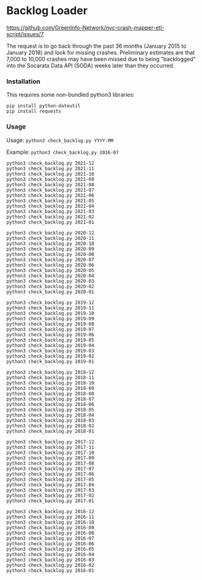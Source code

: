 # Backlog Loader

https://github.com/GreenInfo-Network/nyc-crash-mapper-etl-script/issues/7

The request is to go back through the past 36 months (January 2015 to January 2018) and look for missing crashes. Preliminary estimates are that 7,000 to 10,000 crashes may have been missed due to being "backlogged" into the Socarata Data API (SODA) weeks later than they occurred.


### Installation

This requires some non-bundled python3 libraries:

```
pip install python-dateutil
pip install requests
```


### Usage

Usage: `python3 check_backlog.py YYYY-MM`

Example: `python3 check_backlog.py 2016-07`

```
python3 check_backlog.py 2021-12
python3 check_backlog.py 2021-11
python3 check_backlog.py 2021-10
python3 check_backlog.py 2021-09
python3 check_backlog.py 2021-08
python3 check_backlog.py 2021-07
python3 check_backlog.py 2021-06
python3 check_backlog.py 2021-05
python3 check_backlog.py 2021-04
python3 check_backlog.py 2021-03
python3 check_backlog.py 2021-02
python3 check_backlog.py 2021-01

python3 check_backlog.py 2020-12
python3 check_backlog.py 2020-11
python3 check_backlog.py 2020-10
python3 check_backlog.py 2020-09
python3 check_backlog.py 2020-08
python3 check_backlog.py 2020-07
python3 check_backlog.py 2020-06
python3 check_backlog.py 2020-05
python3 check_backlog.py 2020-04
python3 check_backlog.py 2020-03
python3 check_backlog.py 2020-02
python3 check_backlog.py 2020-01

python3 check_backlog.py 2019-12
python3 check_backlog.py 2019-11
python3 check_backlog.py 2019-10
python3 check_backlog.py 2019-09
python3 check_backlog.py 2019-08
python3 check_backlog.py 2019-07
python3 check_backlog.py 2019-06
python3 check_backlog.py 2019-05
python3 check_backlog.py 2019-04
python3 check_backlog.py 2019-03
python3 check_backlog.py 2019-02
python3 check_backlog.py 2019-01

python3 check_backlog.py 2018-12
python3 check_backlog.py 2018-11
python3 check_backlog.py 2018-10
python3 check_backlog.py 2018-09
python3 check_backlog.py 2018-08
python3 check_backlog.py 2018-07
python3 check_backlog.py 2018-06
python3 check_backlog.py 2018-05
python3 check_backlog.py 2018-04
python3 check_backlog.py 2018-03
python3 check_backlog.py 2018-02
python3 check_backlog.py 2018-01

python3 check_backlog.py 2017-12
python3 check_backlog.py 2017-11
python3 check_backlog.py 2017-10
python3 check_backlog.py 2017-09
python3 check_backlog.py 2017-08
python3 check_backlog.py 2017-07
python3 check_backlog.py 2017-06
python3 check_backlog.py 2017-05
python3 check_backlog.py 2017-04
python3 check_backlog.py 2017-03
python3 check_backlog.py 2017-02
python3 check_backlog.py 2017-01

python3 check_backlog.py 2016-12
python3 check_backlog.py 2016-11
python3 check_backlog.py 2016-10
python3 check_backlog.py 2016-09
python3 check_backlog.py 2016-08
python3 check_backlog.py 2016-07
python3 check_backlog.py 2016-06
python3 check_backlog.py 2016-05
python3 check_backlog.py 2016-04
python3 check_backlog.py 2016-03
python3 check_backlog.py 2016-02
python3 check_backlog.py 2016-01
```

